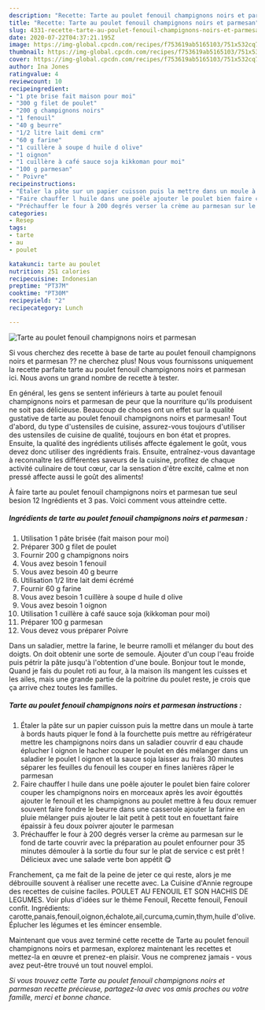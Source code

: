```yaml
---
description: "Recette: Tarte au poulet fenouil champignons noirs et parmesan"
title: "Recette: Tarte au poulet fenouil champignons noirs et parmesan"
slug: 4331-recette-tarte-au-poulet-fenouil-champignons-noirs-et-parmesan
date: 2020-07-22T04:37:21.195Z
image: https://img-global.cpcdn.com/recipes/f753619ab5165103/751x532cq70/tarte-au-poulet-fenouil-champignons-noirs-et-parmesan-photo-principale-de-la-recette.jpg
thumbnail: https://img-global.cpcdn.com/recipes/f753619ab5165103/751x532cq70/tarte-au-poulet-fenouil-champignons-noirs-et-parmesan-photo-principale-de-la-recette.jpg
cover: https://img-global.cpcdn.com/recipes/f753619ab5165103/751x532cq70/tarte-au-poulet-fenouil-champignons-noirs-et-parmesan-photo-principale-de-la-recette.jpg
author: Ina Jones
ratingvalue: 4
reviewcount: 10
recipeingredient:
- "1 pte brise fait maison pour moi"
- "300 g filet de poulet"
- "200 g champignons noirs"
- "1 fenouil"
- "40 g beurre"
- "1/2 litre lait demi crm"
- "60 g farine"
- "1 cuillère à soupe d huile d olive"
- "1 oignon"
- "1 cuillère à café sauce soja kikkoman pour moi"
- "100 g parmesan"
- " Poivre"
recipeinstructions:
- "Étaler la pâte sur un papier cuisson puis la mettre dans un moule à tarte à bords hauts piquer le fond à la fourchette puis mettre au réfrigérateur mettre les champignons noirs dans un saladier couvrir d eau chaude éplucher l oignon le hacher couper le poulet en dés mélanger dans un saladier le poulet l oignon et la sauce soja laisser au frais 30 minutes séparer les feuilles du fenouil les couper en fines lanières râper le parmesan"
- "Faire chauffer l huile dans une poêle ajouter le poulet bien faire colorer couper les champignons noirs en morceaux après les avoir égouttés ajouter le fenouil et les champignons au poulet mettre à feu doux remuer souvent faire fondre le beurre dans une casserole ajouter la farine en pluie mélanger puis ajouter le lait petit à petit tout en fouettant faire épaissir à feu doux poivrer ajouter le parmesan"
- "Préchauffer le four à 200 degrés verser la crème au parmesan sur le fond de tarte couvrir avec la préparation au poulet enfourner pour 35 minutes démouler à la sortie du four sur le plat de service c est prêt ! Délicieux avec une salade verte bon appétit 😋"
categories:
- Resep
tags:
- tarte
- au
- poulet

katakunci: tarte au poulet 
nutrition: 251 calories
recipecuisine: Indonesian
preptime: "PT37M"
cooktime: "PT30M"
recipeyield: "2"
recipecategory: Lunch

---
```



![Tarte au poulet fenouil champignons noirs et parmesan](https://img-global.cpcdn.com/recipes/f753619ab5165103/751x532cq70/tarte-au-poulet-fenouil-champignons-noirs-et-parmesan-photo-principale-de-la-recette.jpg)

Si vous cherchez des recette à base de tarte au poulet fenouil champignons noirs et parmesan ?? ne cherchez plus! Nous vous fournissons uniquement la recette parfaite tarte au poulet fenouil champignons noirs et parmesan ici. Nous avons un grand nombre de recette à tester.

En général, les gens se sentent inférieurs à tarte au poulet fenouil champignons noirs et parmesan de peur que la nourriture qu'ils produisent ne soit pas délicieuse. Beaucoup de choses ont un effet sur la qualité gustative de tarte au poulet fenouil champignons noirs et parmesan! Tout d'abord, du type d'ustensiles de cuisine, assurez-vous toujours d'utiliser des ustensiles de cuisine de qualité, toujours en bon état et propres. Ensuite, la qualité des ingrédients utilisés affecte également le goût, vous devez donc utiliser des ingrédients frais. Ensuite, entraînez-vous davantage à reconnaître les différentes saveurs de la cuisine, profitez de chaque activité culinaire de tout cœur, car la sensation d'être excité, calme et non pressé affecte aussi le goût des aliments!

<!--inarticleads1-->

À faire tarte au poulet fenouil champignons noirs et parmesan tue seul besion 12 Ingrédients et 3 pas. Voici comment vous atteindre cette.

##### Ingrédients de tarte au poulet fenouil champignons noirs et parmesan :

1. Utilisation 1 pâte brisée (fait maison pour moi)
1. Préparer 300 g filet de poulet
1. Fournir 200 g champignons noirs
1. Vous avez besoin 1 fenouil
1. Vous avez besoin 40 g beurre
1. Utilisation 1/2 litre lait demi écrémé
1. Fournir 60 g farine
1. Vous avez besoin 1 cuillère à soupe d huile d olive
1. Vous avez besoin 1 oignon
1. Utilisation 1 cuillère à café sauce soja (kikkoman pour moi)
1. Préparer 100 g parmesan
1. Vous devez vous préparer  Poivre


Dans un saladier, mettre la farine, le beurre ramolli et mélanger du bout des doigts. On doit obtenir une sorte de semoule. Ajouter d&#39;un coup l&#39;eau froide puis pétrir la pâte jusqu&#39;à l&#39;obtention d&#39;une boule. Bonjour tout le monde, Quand je fais du poulet roti au four, à la maison ils mangent les cuisses et les ailes, mais une grande partie de la poitrine du poulet reste, je crois que ça arrive chez toutes les familles. 

<!--inarticleads2-->

##### Tarte au poulet fenouil champignons noirs et parmesan instructions :

1. Étaler la pâte sur un papier cuisson puis la mettre dans un moule à tarte à bords hauts piquer le fond à la fourchette puis mettre au réfrigérateur mettre les champignons noirs dans un saladier couvrir d eau chaude éplucher l oignon le hacher couper le poulet en dés mélanger dans un saladier le poulet l oignon et la sauce soja laisser au frais 30 minutes séparer les feuilles du fenouil les couper en fines lanières râper le parmesan
1. Faire chauffer l huile dans une poêle ajouter le poulet bien faire colorer couper les champignons noirs en morceaux après les avoir égouttés ajouter le fenouil et les champignons au poulet mettre à feu doux remuer souvent faire fondre le beurre dans une casserole ajouter la farine en pluie mélanger puis ajouter le lait petit à petit tout en fouettant faire épaissir à feu doux poivrer ajouter le parmesan
1. Préchauffer le four à 200 degrés verser la crème au parmesan sur le fond de tarte couvrir avec la préparation au poulet enfourner pour 35 minutes démouler à la sortie du four sur le plat de service c est prêt ! Délicieux avec une salade verte bon appétit 😋


Franchement, ça me fait de la peine de jeter ce qui reste, alors je me débrouille souvent à réaliser une recette avec. La Cuisine d&#39;Annie regroupe des recettes de cuisine faciles. POULET AU FENOUIL ET SON HACHIS DE LEGUMES. Voir plus d&#39;idées sur le thème Fenouil, Recette fenouil, Fenouil confit. Ingrédients: carotte,panais,fenouil,oignon,échalote,ail,curcuma,cumin,thym,huile d&#39;olive. Éplucher les légumes et les émincer ensemble. 

<!--inarticleads1-->

<p>
Maintenant que vous avez terminé cette recette de Tarte au poulet fenouil champignons noirs et parmesan, explorez maintenant les recettes et mettez-la en œuvre et prenez-en plaisir. Vous ne comprenez jamais - vous avez peut-être trouvé un tout nouvel emploi.
</p>

<p>
<i>Si vous trouvez cette Tarte au poulet fenouil champignons noirs et parmesan recette précieuse, partagez-la avec vos amis proches ou votre famille, merci et bonne chance.</i>
</p>
